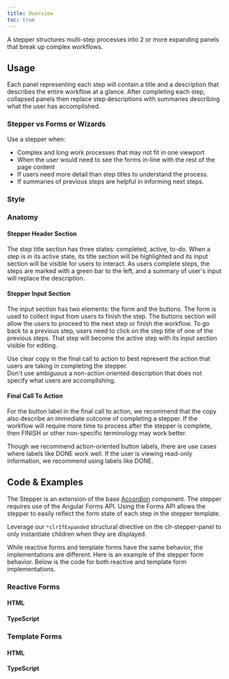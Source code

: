 ```yaml
---
title: Overview
toc: true
---
```


A stepper structures multi-step processes into 2 or more expanding panels that break up complex workflows.

## Usage

Each panel representing each step will contain a title and a description that describes the entire workflow at a glance. After completing each step, collapsed panels then replace step descriptions with summaries describing what the user has accomplished.

### Stepper vs Forms or Wizards

Use a stepper when:

- Complex and long work processes that may not fit in one viewport
- When the user would need to see the forms in-line with the rest of the page content
- If users need more detail than step titles to understand the process.
- If summaries of previous steps are helpful in informing next steps.

### Style

<ClrImage alt="Stepper Anatomy" src="/images/components/stepper/stepper-style.png" />

### Anatomy

#### Stepper Header Section

The step title section has three states: completed, active, to-do. When a step is in its active state, its title section will be highlighted and its input section will be visible for users to interact. As users complete steps, the steps are marked with a green bar to the left, and a summary of user's input will replace the description.

#### Stepper Input Section

The input section has two elements: the form and the buttons. The form is used to collect input from users to finish the step. The buttons section will allow the users to proceed to the next step or finish the workflow. To go back to a previous step, users need to click on the step title of one of the previous steps. That step will become the active step with its input section visible for editing.

<div class="clr-row">

<div class="clr-col-sm-12 clr-col-lg-6 doc-do">
<ClrImage class="doc-example" title="stepper do" src="/images/components/stepper/stepper-do.png" align="center" />
Use clear copy in the final call to action to best represent the action that users are taking in completing the stepper.
</div>

<div class="clr-col-sm-12 clr-col-lg-6 doc-dont">
<ClrImage class="doc-example" title="Stepper dont" src="/images/components/stepper/stepper-dont.png" align="center" />
Don't use ambiguous a non-action oriented description that does not specify what users are accomplishing.
</div>

</div>

#### Final Call To Action

For the button label in the final call to action, we recommend that the copy also describe an immediate outcome of completing a stepper. If the workflow will require more time to process after the stepper is complete, then FINISH or other non-specific terminology may work better.

Though we recommend action-oriented button labels, there are use cases where labels like DONE work well. If the user is viewing read-only information, we recommend using labels like DONE.

## Code & Examples

The Stepper is an extension of the base [Accordion](/components/accordion) component. The stepper requires use of the Angular Forms API. Using the Forms API allows the stepper to easily reflect the form state of each step in the stepper template.

Leverage our `*clrIfExpanded` structural directive on the clr-stepper-panel to only instantiate children when they are displayed.

While reactive forms and template forms have the same behavior, the implementations are different. Here is an example of the stepper form behavior. Below is the code for both reactive and template form implementations.

<DocVideo src="/images/components/stepper/reactive-form.mp4" :width="896" :autoplay="true"></DocVideo>

### Reactive Forms

#### HTML

<doc-demo src="/demos/stepper/reactive-form.html" />

#### TypeScript

<doc-demo src="/demos/stepper/reactive-form.ts" />

### Template Forms

#### HTML

<doc-demo src="/demos/stepper/template-form.html" />

#### TypeScript

<doc-demo src="/demos/stepper/template-form.ts" />
